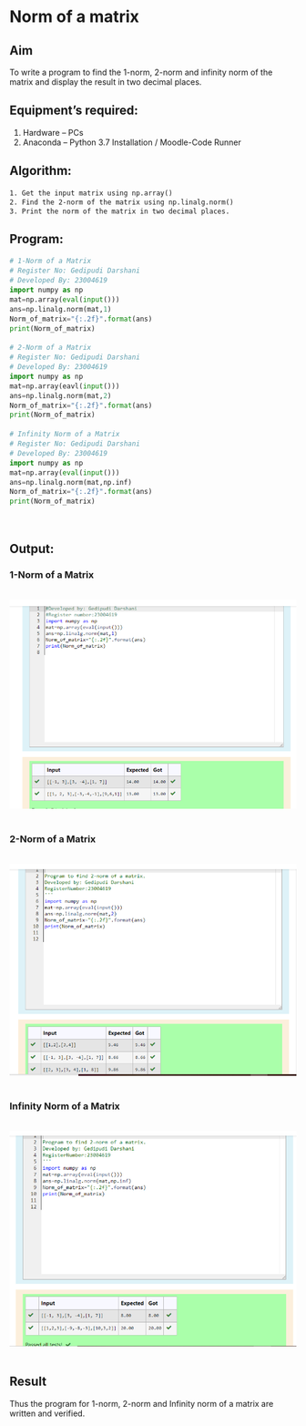 # Norm of a matrix
## Aim
To write a program to find the 1-norm, 2-norm and infinity norm of the matrix and display the result in two decimal places.
## Equipment’s required:
1.	Hardware – PCs
2.	Anaconda – Python 3.7 Installation / Moodle-Code Runner
## Algorithm:
	1. Get the input matrix using np.array()   
    2. Find the 2-norm of the matrix using np.linalg.norm()
	3. Print the norm of the matrix in two decimal places.
## Program:
```Python
# 1-Norm of a Matrix
# Register No: Gedipudi Darshani
# Developed By: 23004619
import numpy as np
mat=np.array(eval(input()))
ans=np.linalg.norm(mat,1)
Norm_of_matrix="{:.2f}".format(ans)
print(Norm_of_matrix)

# 2-Norm of a Matrix
# Register No: Gedipudi Darshani
# Developed By: 23004619
import numpy as np
mat=np.array(eavl(input()))
ans=np.linalg.norm(mat,2)
Norm_of_matrix="{:.2f}".format(ans)
print(Norm_of_matrix)

# Infinity Norm of a Matrix
# Register No: Gedipudi Darshani
# Developed By: 23004619
import numpy as np
mat=np.array(eval(input()))
ans=np.linalg.norm(mat,np.inf)
Norm_of_matrix="{:.2f}".format(ans)
print(Norm_of_matrix)




```
## Output:
### 1-Norm of a Matrix
<br>![solution](output1.png)
<br>
<br>

### 2-Norm of a Matrix
<br>![solution](output2.png)
<br>
<br>

### Infinity Norm of a Matrix
<br>![solution](output3.png)
<br>
<br>

## Result
Thus the program for 1-norm, 2-norm and Infinity norm of a matrix are written and verified.
